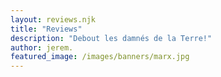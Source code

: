 ```yaml
---
layout: reviews.njk
title: "Reviews"
description: "Debout les damnés de la Terre!" 
author: jerem.
featured_image: /images/banners/marx.jpg
---
```

